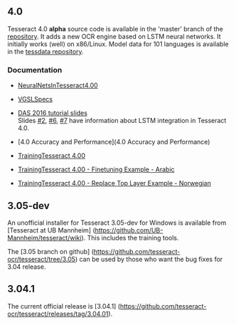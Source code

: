 ## 4.0

Tesseract 4.0 **alpha** source code is available in the 'master' branch of the [repository](https://github.com/tesseract-ocr/tesseract). It adds a new OCR engine based on LSTM neural networks. It initially works (well) on x86/Linux. Model data for 101 languages is available in the [tessdata repository](https://github.com/tesseract-ocr/tessdata).

### Documentation
* [NeuralNetsInTesseract4.00](NeuralNetsInTesseract4.00)
* [VGSLSpecs](https://github.com/tesseract-ocr/tesseract/wiki/VGSLSpecs)
* [DAS 2016 tutorial slides](https://github.com/tesseract-ocr/docs/tree/master/das_tutorial2016)  
Slides
[#2](https://github.com/tesseract-ocr/docs/blob/master/das_tutorial2016/2ArchitectureAndDataStructures.pdf),
[#6](https://github.com/tesseract-ocr/docs/blob/master/das_tutorial2016/6ModernizationEfforts.pdf),
[#7](https://github.com/tesseract-ocr/docs/blob/master/das_tutorial2016/7Building%20a%20Multi-Lingual%20OCR%20Engine.pdf)
have information about LSTM integration in Tesseract 4.0.

* [4.0 Accuracy and Performance](4.0 Accuracy and Performance)

* [TrainingTesseract 4.00](https://github.com/tesseract-ocr/tesseract/wiki/TrainingTesseract-4.00)
* [TrainingTesseract 4.00 - Finetuning Example - Arabic](https://github.com/tesseract-ocr/tesseract/wiki/TrainingTesseract-4.00---Finetune)
* [TrainingTesseract 4.00 - Replace Top Layer Example - Norwegian](https://github.com/tesseract-ocr/tesseract/wiki/TrainingTesseract-4.00---Replacing-Top-Layer-Example)

## 3.05-dev

An unofficial installer for Tesseract 3.05-dev for Windows is available from [Tesseract at UB Mannheim] (https://github.com/UB-Mannheim/tesseract/wiki). This includes the training tools.

The [3.05 branch on github] (https://github.com/tesseract-ocr/tesseract/tree/3.05) can be used by those who want the bug fixes for 3.04 release. 

## 3.04.1

The current official release is [3.04.1] (https://github.com/tesseract-ocr/tesseract/releases/tag/3.04.01).
